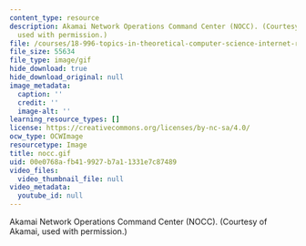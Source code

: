 ```yaml
---
content_type: resource
description: Akamai Network Operations Command Center (NOCC). (Courtesy of Akamai,
  used with permission.)
file: /courses/18-996-topics-in-theoretical-computer-science-internet-research-problems-spring-2002/00e0768afb419927b7a11331e7c87489_nocc.gif
file_size: 55634
file_type: image/gif
hide_download: true
hide_download_original: null
image_metadata:
  caption: ''
  credit: ''
  image-alt: ''
learning_resource_types: []
license: https://creativecommons.org/licenses/by-nc-sa/4.0/
ocw_type: OCWImage
resourcetype: Image
title: nocc.gif
uid: 00e0768a-fb41-9927-b7a1-1331e7c87489
video_files:
  video_thumbnail_file: null
video_metadata:
  youtube_id: null
---
```

Akamai Network Operations Command Center (NOCC). (Courtesy of Akamai, used with permission.)